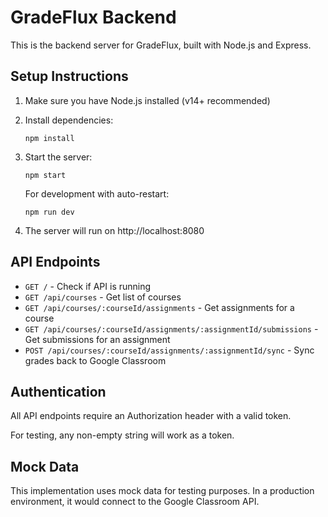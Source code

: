 # GradeFlux Backend

This is the backend server for GradeFlux, built with Node.js and Express.

## Setup Instructions

1. Make sure you have Node.js installed (v14+ recommended)

2. Install dependencies:
   ```
   npm install
   ```

3. Start the server:
   ```
   npm start
   ```
   
   For development with auto-restart:
   ```
   npm run dev
   ```

4. The server will run on http://localhost:8080

## API Endpoints

- `GET /` - Check if API is running
- `GET /api/courses` - Get list of courses
- `GET /api/courses/:courseId/assignments` - Get assignments for a course
- `GET /api/courses/:courseId/assignments/:assignmentId/submissions` - Get submissions for an assignment
- `POST /api/courses/:courseId/assignments/:assignmentId/sync` - Sync grades back to Google Classroom

## Authentication

All API endpoints require an Authorization header with a valid token.

For testing, any non-empty string will work as a token.

## Mock Data

This implementation uses mock data for testing purposes. In a production environment, it would connect to the Google Classroom API. 